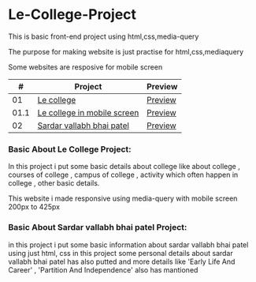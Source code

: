# Le-College-Project

This is basic front-end project using html,css,media-query

The purpose for making website is just practise for html,css,mediaquery

Some websites are resposive for mobile screen








|  #  | Project | Preview
| --- | ------------------------------------------------ | -------------------- 
| 01  | [Le college](https://github.com/vashukhanpara/Front-end-project/blob/bc890e40fe5a28f87084eeb7f736d46872fe9941/le%20college.html)| [Preview](https://github.com/vashukhanpara/Le-College-Project/files/11273204/New.Compressed.zipped.Folder.zip)
| 01.1  | [Le college in mobile screen](https://github.com/vashukhanpara/Front-end-project/blob/bc890e40fe5a28f87084eeb7f736d46872fe9941/le%20college.html)| [Preview](https://github.com/vashukhanpara/Le-College-Project/files/11273272/Le.college.project.recording.in.mobile.view.zip)
| 02  | [Sardar vallabh bhai patel](https://github.com/vashukhanpara/Front-end-project/blob/d58e5b395a6df2848e9f090e3ad72254d1767c70/sardar_vallabhbhai.html)| [Preview](https://github.com/vashukhanpara/Front-end-project/files/11273844/sardar.project.preview.recording.zip)


### Basic  About Le College Project:
In this project i put some basic details about college like about college , courses of college , campus of college , activity which often happen in college , other basic details.

This website i made responsive using media-query with mobile screen 200px to 425px

### Basic About Sardar vallabh bhai patel Project:
in this project i put some basic information about sardar vallabh bhai patel using just html, css 
in this project some personal details about sardar vallabh bhai patel has also putted
and more details like 'Early Life And Career' , 'Partition And Independence' also has mantioned 
